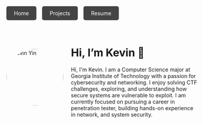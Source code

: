 <!-- Navigation Buttons -->
<div style="display: flex; gap: 15px; margin-bottom: 30px;">
  <a href="index.md" style="padding: 10px 20px; background-color:#444; color:white; text-decoration:none; border-radius:5px;">Home</a>
  <a href="projects.md" style="padding: 10px 20px; background-color:#444; color:white; text-decoration:none; border-radius:5px;">Projects</a>
  <a href="resume.pdf" style="padding: 10px 20px; background-color:#444; color:white; text-decoration:none; border-radius:5px;" target="_blank">Resume</a>
</div>

<!-- Photo + About Me -->
<div style="display: flex; align-items: center; gap: 20px;">
  <img src="images/kevin.jpg" alt="Kevin Yin" width="150" style="border-radius: 50%;"/>
  <div>
    <h1>Hi, I’m Kevin 👋</h1>
    <p>
Hi, I'm Kevin. I am a Computer Science major at Georgia Institute of Technology with a passion for cybersecurity and networking. I enjoy solving CTF challenges, exploring, and understanding how secure systems are vulnerable to exploit. I am currently focused on pursuing a career in penetration tester, building hands-on experience in network, and system security. 
    </p>
  </div>
</div>
